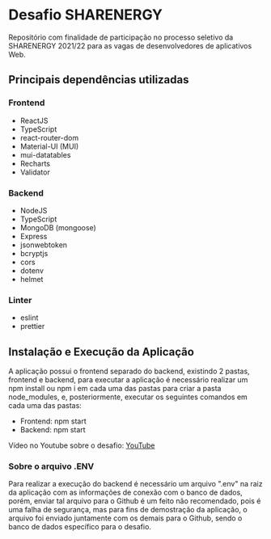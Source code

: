 # Desafio SHARENERGY

Repositório com finalidade de participação no processo seletivo da SHARENERGY 2021/22 para as vagas de desenvolvedores de aplicativos Web.

## Principais dependências utilizadas

### Frontend 

* ReactJS
* TypeScript
* react-router-dom 
* Material-UI (MUI)
* mui-datatables
* Recharts
* Validator

### Backend

* NodeJS
* TypeScript
* MongoDB (mongoose)
* Express
* jsonwebtoken
* bcryptjs
* cors
* dotenv
* helmet

### Linter

* eslint
* prettier

## Instalação e Execução da Aplicação

A aplicação possui o frontend separado do backend, existindo 2 pastas, frontend e backend, para executar a aplicação é necessário realizar um npm install ou npm i em cada uma das pastas para criar a pasta node_modules, e, posteriormente, executar os seguintes comandos em cada uma das pastas:

* Frontend: npm start
* Backend: npm start

Vídeo no Youtube sobre o desafio: [YouTube](https://youtu.be/NedeuycC0wo)

### Sobre o arquivo .ENV

Para realizar a execução do backend é necessário um arquivo ".env" na raiz da aplicação com as informações de conexão com o banco de dados, porém, enviar tal arquivo para o Github é um feito não recomendado, pois é uma falha de segurança, mas para fins de demostração da aplicação, o arquivo foi enviado juntamente com os demais para o Github, sendo o banco de dados específico para o desafio.